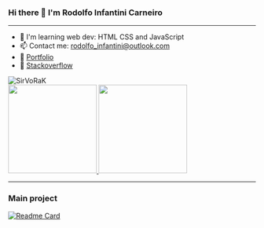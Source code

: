 ### Hi there 👋 I'm Rodolfo Infantini Carneiro
<hr>

- 🌱 I'm learning web dev: HTML CSS and JavaScript
- 📫 Contact me: rodolfo_infantini@outlook.com
- 🎨 [Portfolio](https://sirvorak.github.io)
- 🙋 [Stackoverflow](https://stackoverflow.com/users/16912882/vorak-rodolfo)

<img src="https://komarev.com/ghpvc/?username=SirVoRaK&color=green" alt="SirVoRaK"> 

<div>
	<a href="https://github.com/SirVoRaK/">
		<img height="180em" src="https://github-readme-stats.vercel.app/api?username=SirVoRaK&show_icons=true&theme=dracula&include_all_commits=true&count_private=true">
		<img height="180em" src="https://github-readme-stats.vercel.app/api/top-langs/?username=SirVoRaK&layout=compact&theme=dracula&langs_count=16">
	</a>
</div>

<hr>

### Main project
[![Readme Card](https://github-readme-stats.vercel.app/api/pin/?username=SirVoRaK&repo=JS-Chess-Stockfish-Puzzles&theme=dracula)](https://github.com/SirVoRaK/JS-Chess-Stockfish-Puzzles)
